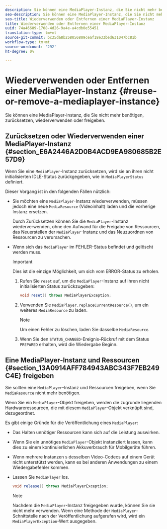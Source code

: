 ```yaml
---
description: Sie können eine MediaPlayer-Instanz, die Sie nicht mehr benötigen, zurücksetzen, wiederverwenden oder freigeben.
seo-description: Sie können eine MediaPlayer-Instanz, die Sie nicht mehr benötigen, zurücksetzen, wiederverwenden oder freigeben.
seo-title: Wiederverwenden oder Entfernen einer MediaPlayer-Instanz
title: Wiederverwenden oder Entfernen einer MediaPlayer-Instanz
uuid: 74a46689-1708-4d26-9a4e-a4cdb0e55451
translation-type: tm+mt
source-git-commit: bc35da8b258056809ceaf18e33bed631047bc81b
workflow-type: tm+mt
source-wordcount: '292'
ht-degree: 0%

---
```



# Wiederverwenden oder Entfernen einer MediaPlayer-Instanz {#reuse-or-remove-a-mediaplayer-instance}

Sie können eine MediaPlayer-Instanz, die Sie nicht mehr benötigen, zurücksetzen, wiederverwenden oder freigeben.

## Zurücksetzen oder Wiederverwenden einer MediaPlayer-Instanz {#section_E6A2446A2D0B4ACD9EA980685B2E57D9}

Wenn Sie eine `MediaPlayer`-Instanz zurücksetzen, wird sie an ihren nicht initialisierten IDLE-Status zurückgegeben, wie in `MediaPlayerStatus` definiert.

Dieser Vorgang ist in den folgenden Fällen nützlich:

* Sie möchten eine `MediaPlayer`-Instanz wiederverwenden, müssen jedoch eine neue `MediaResource` (Videoinhalt) laden und die vorherige Instanz ersetzen.

   Durch Zurücksetzen können Sie die `MediaPlayer`-Instanz wiederverwenden, ohne den Aufwand für die Freigabe von Ressourcen, das Neuerstellen der `MediaPlayer`-Instanz und das Neuzuordnen von Ressourcen zu verursachen.

* Wenn sich das `MediaPlayer` im FEHLER-Status befindet und gelöscht werden muss.

   >[!IMPORTANT]
   >
   >Dies ist die einzige Möglichkeit, um sich vom ERROR-Status zu erholen.

   1. Rufen Sie `reset` auf, um die `MediaPlayer`-Instanz auf ihren nicht initialisierten Status zurückzugeben:

      ```java
      void reset() throws MediaPlayerException; 
      ```

   1. Verwenden Sie `MediaPlayer.replaceCurrentResource()`, um ein weiteres `MediaResource` zu laden.

      >[!NOTE]
      >
      >Um einen Fehler zu löschen, laden Sie dasselbe `MediaResource`.

   1. Wenn Sie den `STATUS_CHANGED`-Ereignis-Rückruf mit dem Status `PREPARED` erhalten, wird die Wiedergabe Beginn.

## Eine MediaPlayer-Instanz und Ressourcen {#section_13A0914AFF784943ABC343F7EB249C4E} freigeben

Sie sollten eine `MediaPlayer`-Instanz und Ressourcen freigeben, wenn Sie `MediaResource` nicht mehr benötigen.

Wenn Sie ein `MediaPlayer`-Objekt freigeben, werden die zugrunde liegenden Hardwareressourcen, die mit diesem `MediaPlayer`-Objekt verknüpft sind, dezugeordnet.

Es gibt einige Gründe für die Veröffentlichung eines `MediaPlayer`:

* Das Halten unnötiger Ressourcen kann sich auf die Leistung auswirken.
* Wenn Sie ein unnötiges `MediaPlayer`-Objekt instanziiert lassen, kann dies zu einem kontinuierlichen Akkuverbrauch für Mobilgeräte führen.
* Wenn mehrere Instanzen
s desselben Video-Codecs auf einem Gerät nicht unterstützt werden, kann es bei anderen Anwendungen zu einem Wiedergabefehler kommen.

* Lassen Sie `MediaPlayer` los.

   ```java
   void release() throws MediaPlayerException;
   ```

   >[!NOTE]
   >
   >Nachdem die `MediaPlayer`-Instanz freigegeben wurde, können Sie sie nicht mehr verwenden. Wenn eine Methode der `MediaPlayer`-Schnittstelle nach der Veröffentlichung aufgerufen wird, wird ein `MediaPlayerException`-Wert ausgegeben.